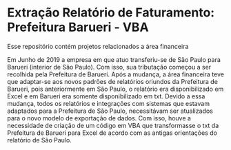# Extração Relatório de Faturamento: Prefeitura Barueri  - VBA
Esse repositório contém projetos relacionados a área financeira

Em Junho de 2019 a empresa em que atuo transferiu-se de São Paulo para Barueri (interior de São Paulo). Com isso, sua tributação começou a ser recolhida pela Prefeitura de Barueri.
Após a mudança, a área financeira teve que adaptar-se aos novos padrões de relatórios oriundos da Prefeitura de Barueri, pois anteriormente em São Paulo, o relatório era disponibilizado em Excel e em Barueri era somente disponibilizado em txt. Devido a essa mudança, todos os relatórios e integrações com sistemas que estavam adaptados para a Prefeitura de São Paulo, necessitávam ser atualizados para o novo modelo de exportação de dados.
Com isso, houve a necessidade de criação de um código em VBA que transformasse o txt da Prefeitura de Barueri para Excel de acordo com as antigas orientações do relatório de São Paulo.
